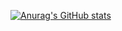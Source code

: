 [![Anurag's GitHub stats](https://github-readme-stats.vercel.app/api?username=Ray-Main
)](https://github.com/anuraghazra/github-readme-stats)
